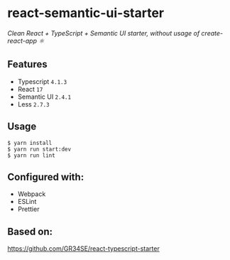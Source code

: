 # react-semantic-ui-starter
###### Clean React + TypeScript + Semantic UI starter, without usage of create-react-app ⚛

## Features 
- Typescript `4.1.3`
- React `17`
- Semantic UI `2.4.1`
- Less `2.7.3`

## Usage
```
$ yarn install
$ yarn run start:dev
$ yarn run lint
```

## Configured with:
- Webpack
- ESLint
- Prettier

## Based on:
https://github.com/GR34SE/react-typescript-starter
